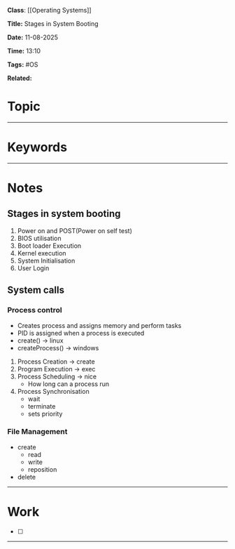 **Class**: [[Operating Systems]]

**Title:** Stages in System Booting

**Date:** 11-08-2025

**Time:** 13:10

**Tags:** #OS 

**Related:**
# Topic



---
# Keywords



--- 
# Notes

## Stages in system booting
1. Power on and POST(Power on self test)
2. BIOS utilisation
3. Boot loader Execution
4. Kernel execution
5. System Initialisation
6. User Login

## System calls
### Process control
- Creates process and assigns memory and perform tasks
- PID is assigned when a process is executed
- create() -> linux
- createProcess() -> windows
1. Process Creation -> create
2. Program Execution -> exec
3. Process Scheduling -> nice
	- How long can a process run
4. Process Synchronisation
	- wait
	- terminate
	- sets priority

### File Management
- create 
	- read 
	- write
	- reposition
- delete

---
# Work

- [ ] 

---
